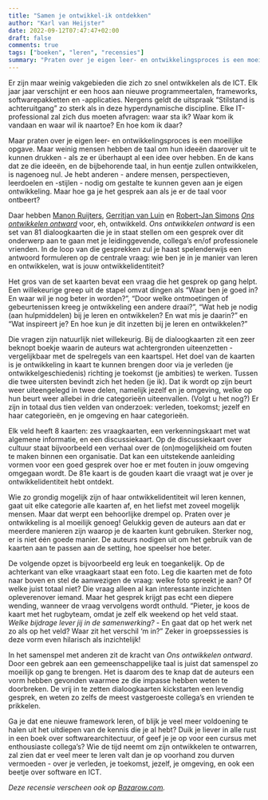 ```yaml
---
title: "Samen je ontwikkel-ik ontdekken"
author: "Karl van Heijster"
date: 2022-09-12T07:47:47+02:00
draft: false
comments: true
tags: ["boeken", "leren", "recensies"]
summary: "Praten over je eigen leer- en ontwikkelingsproces is een moeilijke opgave. Maar weinig mensen hebben de taal om hun ideeën daarover uit te kunnen drukken - als ze er überhaupt al een idee over hebben. En de kans dat ze die ideeën, en de bijbehorende taal, in hun eentje zullen ontwikkelen, is nagenoeg nul. Je hebt anderen - andere mensen, perspectieven, leerdoelen en -stijlen - nodig om gestalte te kunnen geven aan je eigen ontwikkeling. Maar hoe ga je het gesprek aan als je er de taal voor ontbeert? Daar hebben Manon Ruijters, Gerritjan van Luin en Robert-Jan Simons *Ons ontwikkelen ontward* voor, eh, ontwikkeld"
---
```


Er zijn maar weinig vakgebieden die zich zo snel ontwikkelen als de ICT. Elk jaar jaar verschijnt er een hoos aan nieuwe programmeertalen, frameworks, softwarepakketten en -applicaties. Nergens geldt de uitspraak “Stilstand is achteruitgang” zo sterk als in deze hyperdynamische discipline. Elke IT-professional zal zich dus moeten afvragen: waar sta ik? Waar kom ik vandaan en waar wil ik naartoe? En hoe kom ik daar? 


Maar praten over je eigen leer- en ontwikkelingsproces is een moeilijke opgave. Maar weinig mensen hebben de taal om hun ideeën daarover uit te kunnen drukken - als ze er überhaupt al een idee over hebben. En de kans dat ze die ideeën, en de bijbehorende taal, in hun eentje zullen ontwikkelen, is nagenoeg nul. Je hebt anderen - andere mensen, perspectieven, leerdoelen en -stijlen - nodig om gestalte te kunnen geven aan je eigen ontwikkeling. Maar hoe ga je het gesprek aan als je er de taal voor ontbeert?


Daar hebben [Manon Ruijters](https://www.linkedin.com/in/manonruijters/), [Gerritjan van Luin](http://www.vanluincoaching.nl/) en [Robert-Jan Simons](https://www.visieopleren.nl/) [*Ons ontwikkelen ontward*](https://www.bua.nl/product/100-10692_Ons-Ontwikkelen-Ontward) voor, eh, ontwikkeld. *Ons ontwikkelen ontward* is een set van 81 dialoogkaarten die je in staat stellen om een gesprek over dit onderwerp aan te gaan met je leidinggevende, collega’s en/of professionele vrienden. In de loop van die gesprekken zul je haast spelenderwijs een antwoord formuleren op de centrale vraag: wie ben je in je manier van leren en ontwikkelen, wat is jouw ontwikkelidentiteit?


Het gros van de set kaarten bevat een vraag die het gesprek op gang helpt. Een willekeurige greep uit de stapel omvat dingen als “Waar ben je goed in? En waar wil je nog beter in worden?”, “Door welke ontmoetingen of gebeurtenissen kreeg je ontwikkeling een andere draai?”, “Wat heb je nodig (aan hulpmiddelen) bij je leren en ontwikkelen? En wat mis je daarin?” en “Wat inspireert je? En hoe kun je dit inzetten bij je leren en ontwikkelen?”


Die vragen zijn natuurlijk niet willekeurig. Bij de dialoogkaarten zit een zeer beknopt boekje waarin de auteurs wat achtergronden uiteenzetten - vergelijkbaar met de spelregels van een kaartspel. Het doel van de kaarten is je ontwikkeling in kaart te kunnen brengen door via je verleden (je ontwikkelgeschiedenis) richting je toekomst (je ambities) te werken. Tussen die twee uitersten bevindt zich het heden (je ik). Dat ik wordt op zijn beurt weer uiteengelegd in twee delen, namelijk jezelf en je omgeving, welke op hun beurt weer allebei in drie categorieën uiteenvallen. (Volgt u het nog?) Er zijn in totaal dus tien velden van onderzoek: verleden, toekomst; jezelf en haar categorieën, en je omgeving en haar categorieën.


Elk veld heeft 8 kaarten: zes vraagkaarten, een verkenningskaart met wat algemene informatie, en een discussiekaart. Op de discussiekaart over cultuur staat bijvoorbeeld een verhaal over de (on)mogelijkheid om fouten te maken binnen een organisatie. Dat kan een uitstekende aanleiding vormen voor een goed gesprek over hoe er met fouten in jouw omgeving omgegaan wordt. De 81e kaart is de gouden kaart die vraagt wat je over je ontwikkelidentiteit hebt ontdekt.


Wie zo grondig mogelijk zijn of haar ontwikkelidentiteit wil leren kennen, gaat uit elke categorie alle kaarten af, en het liefst met zoveel mogelijk mensen. Maar dat werpt een behoorlijke drempel op. Praten over je ontwikkeling is al moeilijk genoeg! Gelukkig geven de auteurs aan dat er meerdere manieren zijn waarop je de kaarten kunt gebruiken. Sterker nog, er is niet één goede manier. De auteurs nodigen uit om het gebruik van de kaarten aan te passen aan de setting, hoe speelser hoe beter.


De volgende opzet is bijvoorbeeld erg leuk en toegankelijk. Op de achterkant van elke vraagkaart staat een foto. Leg die kaarten met de foto naar boven en stel de aanwezigen de vraag: welke foto spreekt je aan? Of welke juist totaal niet? Die vraag alleen al kan interessante inzichten opleverenover iemand. Maar het gesprek krijgt pas echt een diepere wending, wanneer de vraag vervolgens wordt onthuld. “Pieter, je koos de kaart met het rugbyteam, omdat je zelf elk weekend op het veld staat. *Welke bijdrage lever jij in de samenwerking?* - En gaat dat op het werk net zo als op het veld? Waar zit het verschil ‘m in?” Zeker in groepssessies is deze vorm even hilarisch als inzichtelijk!


In het samenspel met anderen zit de kracht van *Ons ontwikkelen ontward*. Door een gebrek aan een gemeenschappelijke taal is juist dat samenspel zo moeilijk op gang te brengen. Het is daarom des te knap dat de auteurs een vorm hebben gevonden waarmee ze die impasse hebben weten te doorbreken. De vrij in te zetten dialoogkaarten kickstarten een levendig gesprek, en weten zo zelfs de meest vastgeroeste collega’s en vrienden te prikkelen. 


Ga je dat ene nieuwe framework leren, of blijk je veel meer voldoening te halen uit het uitdiepen van de kennis die je al hebt? Duik je liever in alle rust in een boek over softwarearchitectuur, of geef je je op voor een cursus met enthousiaste collega’s? Wie de tijd neemt om zijn ontwikkelen te ontwarren, zal zien dat er veel meer te leren valt dan je op voorhand zou durven vermoeden - over je verleden, je toekomst, jezelf, je omgeving, en ook een beetje over software en ICT.


*Deze recensie verscheen ook op [Bazarow.com](https://bazarow.com/).*
